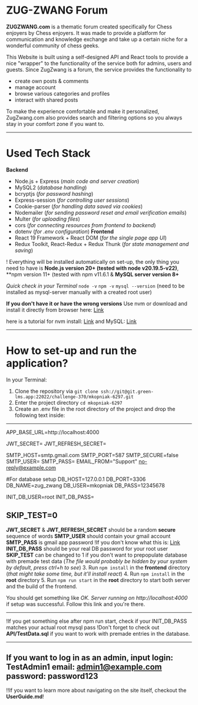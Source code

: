 # ZUG-ZWANG Forum

**ZUGZWANG.com** is a thematic forum created specifically for Chess enjoyers by Chess enjoyers. It was made to provide a platform for communication and knowledge exchange and take up a certain niche for a wonderful community of chess geeks.

This Website is built using a self-designed API and React tools to provide a nice "wrapper" to the functionality of the service both for admins, users and guests. Since ZugZwang is a forum, the service provides the functionality to

- create own posts & comments
- manage account
- browse various categories and profiles
- interact with shared posts

To make the experience comfortable and make it personalized, ZugZwang.com also provides search and filtering options so you always stay in your comfort zone if you want to.

***
# Used Tech Stack
**Backend**
- Node.js + Express (*main code and server creation*)
- MySQL2 (*database handling*)
- bcryptjs (*for password hashing*)
- Express-session (*for controlling user sessions*)
- Cookie-parser (*for handling data saved via cookies*)
- Nodemailer (*for sending password reset and email verification emails*)
- Multer (*for uploading files*)
- cors (*for connecting resources from frontend to backend*)
- dotenv (*for .env configuration*)
**Frontend**
- React 19 Framework + React DOM (*for the single page app UI*)
- Redux Toolkit, React-Redux + Redux Thunk (*for state management and saving*)

! Everything will be installed automatically on set-up, the only thing you need to have is **Node.js version 20+ (tested with node v20.19.5-v22)**, **npm version 11+ (tested with npm v11.6.1 & **MySQL server version 8+**

*Quick check in your Terminal*
`node -v`
`npm -v`
`mysql --version` (need to be installed as mysql-server manually with a created root user)
 
**If you don't have it or have the wrong versions**
Use nvm or download and install it directly from browser here: 
[Link](https://nodejs.org/en/blog/release/v22.20.0)

here is a tutorial for nvm install: [Link](https://github.com/nvm-sh/nvm?tab=readme-ov-file)
and MySQL: [Link](https://documentation.ubuntu.com/server/how-to/databases/install-mysql/)

***
# How to set-up and run the application?
In your Terminal:
1. Clone the repository via `git clone ssh://git@git.green-lms.app:22022/challenge-370/mkopniak-6297.git`
2. Enter the project directory `cd mkopniak-6297`
3. Create an .env file in the root directory of the project and drop the following text inside:
---
APP_BASE_URL=http://localhost:4000

JWT_SECRET=
JWT_REFRESH_SECRET=

SMTP_HOST=smtp.gmail.com
SMTP_PORT=587
SMTP_SECURE=false
SMTP_USER=
SMTP_PASS=
EMAIL_FROM="Support" <no-reply@example.com>

#For database setup
DB_HOST=127.0.0.1
DB_PORT=3306
DB_NAME=zug_zwang
DB_USER=mkopniak
DB_PASS=12345678

INIT_DB_USER=root
INIT_DB_PASS=

SKIP_TEST=0
---
**JWT_SECRET** & **JWT_REFRESH_SECRET** should be a random **secure** sequence of words
**SMTP_USER** should contain your gmail account
**SMTP_PASS** is gmail app password
!If you don't know what this is:
[Link](https://support.google.com/mail/answer/185833?hl=en)
**INIT_DB_PASS** should be your real DB password for your root user
**SKIP_TEST** can be changed to 1 if you don't want to prepopulate database with premade test data
(*The file would probably be hidden by your system by default, press ctrl+h to see*)
3. Run `npm install` in the **frontend** directory (*that might take some time, but it'll install react*)
4. Run `npm install` in the **root** directory
5. Run `npm run start` in the **root** directory to start both server and the build of the frontend.

You should get something like
*OK. Server running on http://localhost:4000*
if setup was successful.
Follow this link and you're there.

***
!If you get something else after npm run start, check if your INIT_DB_PASS matches your actual root mysql pass
!Don't forget to check out **API/TestData.sql** if you want to work with premade entries in the database.

---
If you want to log in as an **admin**, input
login: TestAdmin1
email: admin1@example.com
password: password123
---

!!If you want to learn more about navigating on the site itself, checkout the **UserGuide.md**!
